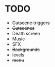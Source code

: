 # TODO

- ~~Cutscene triggers~~
- ~~Cutscenes~~
- Death screen
- ~~Music~~
- SFX
- ~~Backgrounds~~
- levels
- ~~menu~~
